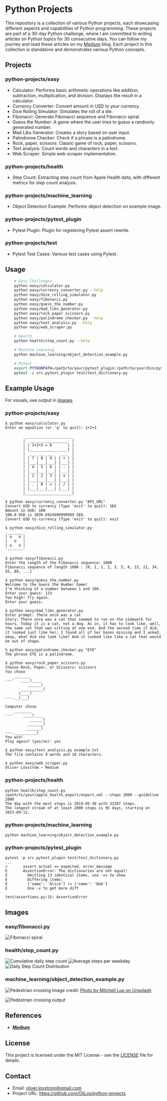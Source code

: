 # Python Projects

This repository is a collection of various Python projects, each showcasing different aspects and capabilities of Python programming. These projects are part of a 30-day Python challenge, where I am committed to writing articles on Python topics for 30 consecutive days. You can follow my journey and read these articles on my [Medium](https://medium.com/@oliver.lovstrom) blog. Each project in this collection is standalone and demonstrates various Python concepts.

## Projects

### python-projects/easy
- Calculator: Performs basic arithmetic operations like addition, subtraction, multiplication, and division. Displays the result in a calculator.
- Currency Converter: Convert amount in USD to your currency.
- Dice Rolling Simulator: Simulates the roll of a die.
- Fibonacci: Generate Fibonacci sequence and Fibonacci spiral.
- Guess the Number: A game where the user tries to guess a randomly generated number.
- Mad Libs Generator: Creates a story based on user input.
- Palindrome Checker: Check if a phrase is a palindrome.
- Rock, paper, scissors: Classic game of rock, paper, scissors.
- Text analysis: Count words and characters in a text.
- Web Scraper: Simple web scraper implementation.

### python-projects/health
- Step Count: Extracting step count from Apple Health data, with different metrics for step count analysis.

### python-projects/machine_learning
- Object Detection Example: Performs object detection on example image.

### python-projects/pytest_plugin
- Pytest Plugin: Plugin for registering Pytest assert rewrite.

### python-projects/test
- Pytest Test Cases: Various test cases using Pytest.

## Usage

```bash
    # Easy Challenges
    python easy/calculator.py
    python easy/currency_converter.py --help
    python easy/dice_rolling_simulator.py
    python easy/fibonacci.py
    python easy/guess_the_number.py
    python easy/mad_libs_generator.py
    python easy/rock_paper_scissors.py
    python easy/palindrome_checker.py --help
    python easy/text_analysis.py --help
    python easy/web_scraper.py

    # Health
    python health/step_count.py --help

    # Machine Learning
    python machine_learning/object_detection_example.py

    # Pytest
    export PYTHONPATH=/path/to/your/pytest_plugin:/path/to/your/bin/python
    pytest -p src.pytest_plugin test/test_dictionary.py
```

## Example Usage
For visuals, see output in [Images](#image-section)

### python-projects/easy
```
$ python easy/calculator.py
Enter an equation (or 'q' to quit): 1+2+3

         _____________________
        |  _________________  |
        | | 1+2+3 = 6       | |
        | |_________________| |
        |  ___ ___ ___   ___  |
        | | 7 | 8 | 9 | | + | |
        | |___|___|___| |___| |
        | | 4 | 5 | 6 | | - | |
        | |___|___|___| |___| |
        | | 1 | 2 | 3 | | x | |
        | |___|___|___| |___| |
        | | . | 0 | = | | / | |
        | |___|___|___| |___| |
        |_____________________|

$ python easy/currency_converter.py "API_URL"
Convert USD to currency (Type 'exit' to quit): SEK
Amount in USD: 100
100.0 USD is 1039.6924999999999 SEK.
Convert USD to currency (Type 'exit' to quit): exit

$ python easy/dice_rolling_simulator.py
._______.
| o   o |
|   o   |
| o   o |
'-------'

$ python easy/fibonacci.py
Enter the length of the Fibonacci sequence: 1000
Fibonacci sequence of length 1000 : [0, 1, 1, 2, 3, 5, 8, 13, 21, 34, 55, 89, ...]

$ python easy/guess_the_number.py
Welcome to the Guess the Number Game!
I'm thinking of a number between 1 and 100.
Enter your guess: 123
Too high! Try again.
Enter your guess:

$ python easy/mad_libs_generator.py
Enter prompt: There once was a cat
Story: There once was a cat that seemed to run on the sidewalk for hours. Today it is a cat, not a dog. As in, it has to look like, well, the same cat that was sitting at one end. And the second time it did, it looked just like her; I found all of her bones missing and I asked, okay, what did she look like? And it looked like like a cat that would be out of shape.

% python easy/palindrome_checker.py "EYE"
The phrase EYE is a palindrome.

$ python easy/rock_paper_scissors.py
Choose Rock, Paper, or Scissors: scissors
You chose
    _______
---'   ____)____
          ______)
       __________)
      (____)
---.__(___)

Computer chose
    ________
---'    ____)____
           ______)
          _______)
         _______)
---.__________)
You win!
Play again? (yes/no): yes

$ python easy/text_analysis.py example.txt
The file contains 4 words and 18 characters.

$ python easy/web_scraper.py
Oliver Lövström – Medium
```

### python-projects/health

```
python health/step_count.py /path/to/your/apple_health_export/export.xml --steps 2000 --guideline 2000
The day with the most steps is 2019-05-30 with 33387 steps.
The longest streak of at least 2000 steps is 95 days, starting on 2023-09-12.
```

### python-projects/machine_learning
```
python machine_learning/object_detection_example.py
```

### python-projects/pytest_plugin

```
pytest -p src.pytest_plugin test/test_dictionary.py
...
>       assert actual == expected, error_message
E       AssertionError: The dictionaries are not equal!
E         Omitting 13 identical items, use -vv to show
E         Differing items:
E         {'name': 'Alice'} != {'name': 'Bob'}
E         Use -v to get more diff

test/assertions.py:15: AssertionError
```

## Images <a name="image-section"></a>

### easy/fibonacci.py
![Fibonacci spiral](/images/fibonacci.png)

### health/step_count.py
![Cumulative daily step count](/images/cumulative_steps.png)
![Average steps per weekday](/images/weekday_guideline.png)
![Daily Step Count Distribution](/images/distribution_guideline.png)

### machine_learning/object_detection_example.py
![Pedestrian crossing](/images/pedestrian_crossing.jpg)
Image credit: [Photo by Mitchell Luo on Unsplash](https://unsplash.com/photos/a-group-of-people-walking-across-a-street-o7DGTER0POE)

![Pedestrian crossing output](/images/pedestrian_crossing_output.jpg)

## References

- [**Medium**](https://medium.com/@oliver.lovstrom)

## License

This project is licensed under the MIT License - see the [LICENSE](LICENSE) file for details.

## Contact

- Email: oliver.lovstrom@gmail.com
- Project URL: https://github.com/OliLov/python-projects
